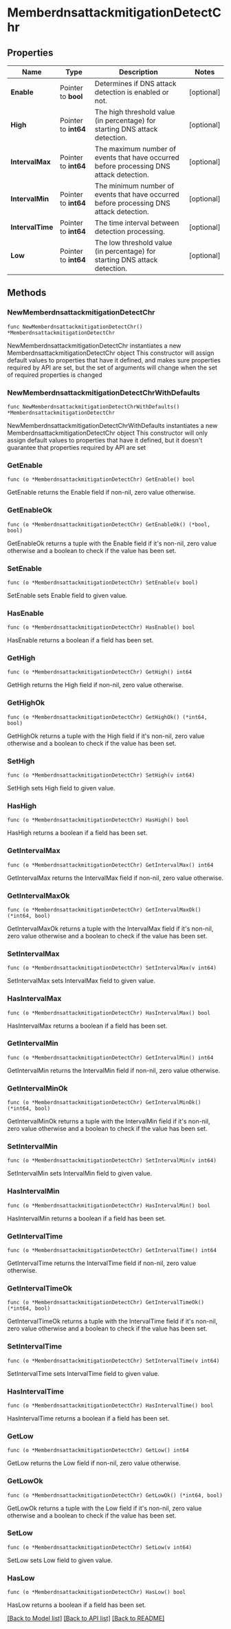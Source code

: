 # MemberdnsattackmitigationDetectChr

## Properties

Name | Type | Description | Notes
------------ | ------------- | ------------- | -------------
**Enable** | Pointer to **bool** | Determines if DNS attack detection is enabled or not. | [optional] 
**High** | Pointer to **int64** | The high threshold value (in percentage) for starting DNS attack detection. | [optional] 
**IntervalMax** | Pointer to **int64** | The maximum number of events that have occurred before processing DNS attack detection. | [optional] 
**IntervalMin** | Pointer to **int64** | The minimum number of events that have occurred before processing DNS attack detection. | [optional] 
**IntervalTime** | Pointer to **int64** | The time interval between detection processing. | [optional] 
**Low** | Pointer to **int64** | The low threshold value (in percentage) for starting DNS attack detection. | [optional] 

## Methods

### NewMemberdnsattackmitigationDetectChr

`func NewMemberdnsattackmitigationDetectChr() *MemberdnsattackmitigationDetectChr`

NewMemberdnsattackmitigationDetectChr instantiates a new MemberdnsattackmitigationDetectChr object
This constructor will assign default values to properties that have it defined,
and makes sure properties required by API are set, but the set of arguments
will change when the set of required properties is changed

### NewMemberdnsattackmitigationDetectChrWithDefaults

`func NewMemberdnsattackmitigationDetectChrWithDefaults() *MemberdnsattackmitigationDetectChr`

NewMemberdnsattackmitigationDetectChrWithDefaults instantiates a new MemberdnsattackmitigationDetectChr object
This constructor will only assign default values to properties that have it defined,
but it doesn't guarantee that properties required by API are set

### GetEnable

`func (o *MemberdnsattackmitigationDetectChr) GetEnable() bool`

GetEnable returns the Enable field if non-nil, zero value otherwise.

### GetEnableOk

`func (o *MemberdnsattackmitigationDetectChr) GetEnableOk() (*bool, bool)`

GetEnableOk returns a tuple with the Enable field if it's non-nil, zero value otherwise
and a boolean to check if the value has been set.

### SetEnable

`func (o *MemberdnsattackmitigationDetectChr) SetEnable(v bool)`

SetEnable sets Enable field to given value.

### HasEnable

`func (o *MemberdnsattackmitigationDetectChr) HasEnable() bool`

HasEnable returns a boolean if a field has been set.

### GetHigh

`func (o *MemberdnsattackmitigationDetectChr) GetHigh() int64`

GetHigh returns the High field if non-nil, zero value otherwise.

### GetHighOk

`func (o *MemberdnsattackmitigationDetectChr) GetHighOk() (*int64, bool)`

GetHighOk returns a tuple with the High field if it's non-nil, zero value otherwise
and a boolean to check if the value has been set.

### SetHigh

`func (o *MemberdnsattackmitigationDetectChr) SetHigh(v int64)`

SetHigh sets High field to given value.

### HasHigh

`func (o *MemberdnsattackmitigationDetectChr) HasHigh() bool`

HasHigh returns a boolean if a field has been set.

### GetIntervalMax

`func (o *MemberdnsattackmitigationDetectChr) GetIntervalMax() int64`

GetIntervalMax returns the IntervalMax field if non-nil, zero value otherwise.

### GetIntervalMaxOk

`func (o *MemberdnsattackmitigationDetectChr) GetIntervalMaxOk() (*int64, bool)`

GetIntervalMaxOk returns a tuple with the IntervalMax field if it's non-nil, zero value otherwise
and a boolean to check if the value has been set.

### SetIntervalMax

`func (o *MemberdnsattackmitigationDetectChr) SetIntervalMax(v int64)`

SetIntervalMax sets IntervalMax field to given value.

### HasIntervalMax

`func (o *MemberdnsattackmitigationDetectChr) HasIntervalMax() bool`

HasIntervalMax returns a boolean if a field has been set.

### GetIntervalMin

`func (o *MemberdnsattackmitigationDetectChr) GetIntervalMin() int64`

GetIntervalMin returns the IntervalMin field if non-nil, zero value otherwise.

### GetIntervalMinOk

`func (o *MemberdnsattackmitigationDetectChr) GetIntervalMinOk() (*int64, bool)`

GetIntervalMinOk returns a tuple with the IntervalMin field if it's non-nil, zero value otherwise
and a boolean to check if the value has been set.

### SetIntervalMin

`func (o *MemberdnsattackmitigationDetectChr) SetIntervalMin(v int64)`

SetIntervalMin sets IntervalMin field to given value.

### HasIntervalMin

`func (o *MemberdnsattackmitigationDetectChr) HasIntervalMin() bool`

HasIntervalMin returns a boolean if a field has been set.

### GetIntervalTime

`func (o *MemberdnsattackmitigationDetectChr) GetIntervalTime() int64`

GetIntervalTime returns the IntervalTime field if non-nil, zero value otherwise.

### GetIntervalTimeOk

`func (o *MemberdnsattackmitigationDetectChr) GetIntervalTimeOk() (*int64, bool)`

GetIntervalTimeOk returns a tuple with the IntervalTime field if it's non-nil, zero value otherwise
and a boolean to check if the value has been set.

### SetIntervalTime

`func (o *MemberdnsattackmitigationDetectChr) SetIntervalTime(v int64)`

SetIntervalTime sets IntervalTime field to given value.

### HasIntervalTime

`func (o *MemberdnsattackmitigationDetectChr) HasIntervalTime() bool`

HasIntervalTime returns a boolean if a field has been set.

### GetLow

`func (o *MemberdnsattackmitigationDetectChr) GetLow() int64`

GetLow returns the Low field if non-nil, zero value otherwise.

### GetLowOk

`func (o *MemberdnsattackmitigationDetectChr) GetLowOk() (*int64, bool)`

GetLowOk returns a tuple with the Low field if it's non-nil, zero value otherwise
and a boolean to check if the value has been set.

### SetLow

`func (o *MemberdnsattackmitigationDetectChr) SetLow(v int64)`

SetLow sets Low field to given value.

### HasLow

`func (o *MemberdnsattackmitigationDetectChr) HasLow() bool`

HasLow returns a boolean if a field has been set.


[[Back to Model list]](../README.md#documentation-for-models) [[Back to API list]](../README.md#documentation-for-api-endpoints) [[Back to README]](../README.md)


